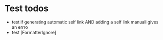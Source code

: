 ﻿# Test todos

- test if generating automatic self link AND adding a self link manuall gives an errro
- test  [FormatterIgnore]